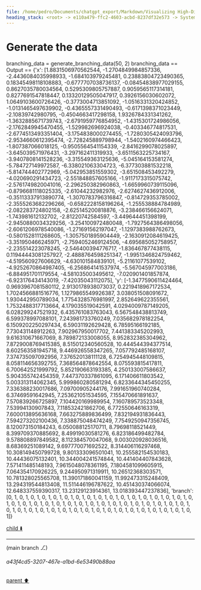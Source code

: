 ```yaml
---
file: /home/pedro/Documents/chatgpt_export/Markdown/Visualizing High-Dim Data Over Time.md
heading_stack: <root> -> e110a479-ffc2-4603-acbd-8237df32e573 -> System -> 7809300d-2e24-4429-a8c5-1f29ad85f9b2 -> System -> aaa2edfe-1989-493a-b69e-725783a32255 -> User -> 234b6612-41b7-4bfd-8027-9ecdc361bb01 -> Assistant -> 1. Animated Scatter Plots -> 2. Parallel Coordinates -> 3. Radial Layouts -> 4. Heatmaps -> 5. Glyph-based Techniques -> 6. Contour Plots -> 7. Network Graphs -> 8. Dimensionality Reduction + Animation -> 9. Small Multiples -> 10. Interactive Sliders -> aaa22307-4fa3-446b-9c7f-3f0538f60a97 -> User -> f81c7bf5-9c63-4fea-a261-1ea9c74b7383 -> Assistant -> d1413c97-d50f-47ea-9c76-d74385d4606a -> Tool -> 9251f206-140d-42e0-b72c-441a67c48571 -> Assistant -> a2b7a96f-23c0-479e-a50c-88c49ffb6591 -> Tool -> f4171e67-0150-49f1-b7ab-8bb4db769da2 -> Assistant -> 4fdeae90-3b2f-459b-b5e3-878449789bb4 -> Assistant -> 49e42c0c-e493-4cec-9f46-86bd9ae45623 -> Tool -> 6dca96a7-4149-4f6b-8daa-0d1770f1e42b -> Assistant -> 87ae73a2-ed65-4827-9f73-8575518cde36 -> Tool -> b8b87e10-ed55-407b-8cf7-9a293091d5bc -> Assistant -> 91b3c3b2-7d21-4d58-9cd3-1794186263b0 -> Tool -> 4d48d409-b039-4710-a14f-02fc6c931f17 -> Assistant -> a3e9a1cd-aadb-46bc-b082-86d15a475628 -> Assistant -> af4dac37-61a9-4cc8-bc37-a2235be2a318 -> Tool -> Generate synthetic data -> Initialize the plot -> Update function for animation -> Create animation -> 38688101-5119-4b30-91a2-7d76437b00d4 -> Assistant -> aaa2f7e6-af87-490e-83ff-d24cae0d9c3f -> User -> ce478bcc-f11c-4cf2-ba62-3e81532f092b -> Assistant -> 76f8b881-69fa-4fab-8a88-7d1c058c7956 -> Tool -> 2b0ba511-bf76-40e6-a620-05917852811e -> Assistant -> 4e398860-deca-47d8-bed1-ff4841b8b1bf -> Tool -> b8adf63d-b670-4f70-97cf-4af1db868dd0 -> Assistant -> ee36a5ef-1dc7-4f9c-b179-e12464e80627 -> Tool -> Create a Panel widget for the slider -> Function to update the plot based on the slider -> Attach the update function to the slider -> Create Panel layout and display -> 8cbd6d53-a6ce-468d-8884-51b5622a982a -> Assistant -> aaa224c0-ae2d-44ce-a88f-091366dfd296 -> User -> 995b5533-9e30-42f0-8f04-79f17247305f -> Assistant -> 89fc1077-a36b-4caa-9a14-aa5e3ff53678 -> Assistant -> 8d9c34f1-81cf-4f03-9bed-8f5c7888eaeb -> Tool -> Function to generate semi-random synthetic data with branching -> Generate the data
---
```

# Generate the data
branching_data = generate_branching_data(50, 2)
branching_data
== Output ==
{'x': [1.8831506970562544,
  -1.2704849984857336,
  -2.4436084035998933,
  -1.684103979245481,
  0.23883804723490365,
  0.18345498118108883,
  -0.6777707038736137,
  -0.08454838977029155,
  0.8627035780034564,
  0.5295309805757887,
  0.9059565117314181,
  0.8277691547818447,
  0.13320129505047917,
  0.3926156030602072,
  1.0649103600726426,
  -0.3773004713851092,
  -1.0516331320424852,
  -1.0131465497639902,
  -0.4365557331490493,
  -0.6171398371023449,
  -2.10839742980795,
  -0.4504663417298158,
  1.9326784331341262,
  -1.3632885671739743,
  -2.6791959776854952,
  -1.4315301724986056,
  -2.1762849945470455,
  -1.529982696924038,
  -0.403346774817531,
  -2.6774513493351404,
  -3.1754838000274455,
  -1.7280305424093796,
  -2.9534660612395474,
  -2.728245889798944,
  -1.5402160974466423,
  -1.807387066018125,
  -0.9505564541154339,
  -2.8416299078025897,
  -3.645039571976431,
  -3.297162411319933,
  -3.6511563225734167,
  -3.9407808141528236,
  -3.315549363125636,
  -5.045164153581274,
  -5.784727149972587,
  -6.338021063304723,
  -6.377303881532218,
  -5.814744402772969,
  -5.042953851559302,
  -3.651508453492279,
  -4.020690291434723,
  -2.551848857605166,
  -1.9117173315075742,
  -2.5761749820041016,
  -2.296250382960863,
  -1.6659960739115096,
  -0.8796681118025335,
  -2.61044232982976,
  -2.6274627436912006,
  -0.35113337913890774,
  -1.3070783796316847,
  -0.814729353785002,
  -2.3555263682296266,
  -0.6582228158196264,
  -1.255538884784989,
  -2.082283724802158,
  -2.625145200818876,
  -3.238466156624071,
  -1.743981612132702,
  -2.81220742584597,
  -3.449644451398199,
  -2.9450880034329256,
  -3.254100972480048,
  -1.7927564386498056,
  -2.6061206978540086,
  -1.271691562197047,
  -1.1297383988762673,
  -0.5801528111268605,
  -1.3057501895904449,
  -2.1630912084619425,
  -3.351950466245971,
  -2.7594052469124506,
  -4.695685052758957,
  -2.235514223078245,
  -2.546400394776717,
  -1.836467877438115,
  0.11944443081257927,
  -2.4888764598251347,
  -1.9951346824759462,
  -4.519560927606629,
  -4.630101584839101,
  -5.21161077539102,
  -4.9252670864987405,
  -6.256864141537974,
  -5.567045977003186,
  -6.884951701179554,
  -4.581035003495612,
  -7.020901401857874,
  -6.923176434143019,
  -7.42035043112075],
 'y': [-1.3477590611424464,
  0.9693967081580112,
  2.9130178938073037,
  0.2219418967172534,
  1.7024566881516776,
  1.1279865549926387,
  3.038051508091672,
  1.930442950789034,
  1.7754328576981997,
  2.852649622355561,
  1.7532488317713664,
  4.179035519042591,
  4.0294009787149205,
  6.028299247521932,
  6.435761083763043,
  6.567548438813749,
  6.599378997088101,
  7.243981733760249,
  7.035682978182254,
  6.1509202250297434,
  6.59031192629428,
  6.78595166192185,
  7.730431148912263,
  7.902967950017702,
  7.441383345202993,
  9.616310671667069,
  8.789872133008055,
  8.952832385304962,
  7.8729008769415385,
  8.515012340560528,
  10.444544394377514,
  8.602563581945718,
  9.446926558347265,
  7.057792485168107,
  7.374735097092956,
  7.376520138111128,
  6.7254945448109815,
  8.058114656392755,
  7.368564878642554,
  8.075593815417811,
  6.700642521999792,
  5.852190663193385,
  4.250133007586637,
  5.904355742454359,
  7.447370337861095,
  6.171406611803542,
  5.003313114062345,
  5.999860280581294,
  6.8233644345450255,
  7.336388230017686,
  7.09700905244176,
  7.991651960740284,
  6.37469591642945,
  7.253621051534595,
  7.155470661891637,
  7.570839266725897,
  7.104420169989954,
  7.160789573523348,
  7.53994130907843,
  7.118532421862706,
  6.772550646163319,
  7.600013895636168,
  7.663275889836499,
  7.832194931836443,
  7.594273202100436,
  7.338875048474249,
  7.7549250947356745,
  8.120073150184243,
  6.050088125170711,
  8.79698118521449,
  8.399709370885692,
  8.49919030581276,
  6.823186499482784,
  9.578808897849582,
  8.112384570047068,
  9.003020928036516,
  8.68369251089142,
  9.697770071692522,
  8.314406116297468,
  10.308149450799728,
  9.801333096501041,
  10.255582154530183,
  10.44436075132401,
  10.344004241574844,
  10.441404407843628,
  7.571411485148193,
  7.9615048078361195,
  7.1804581099605915,
  7.064354170926225,
  9.244950971319911,
  10.26512368303571,
  10.781328025565708,
  11.390171860041159,
  11.992473315248409,
  13.294319544813408,
  11.511446196787622,
  10.451430374066074,
  12.648337559390317,
  13.23129123914361,
  13.018393447237836],
 'branch': [0,
  1,
  0,
  1,
  0,
  1,
  0,
  1,
  0,
  1,
  0,
  1,
  0,
  1,
  0,
  1,
  0,
  1,
  0,
  1,
  0,
  1,
  0,
  1,
  0,
  1,
  0,
  1,
  0,
  1,
  0,
  1,
  0,
  1,
  0,
  1,
  0,
  1,
  0,
  1,
  0,
  1,
  0,
  1,
  0,
  1,
  0,
  1,
  0,
  1,
  0,
  1,
  0,
  1,
  0,
  1,
  0,
  1,
  0,
  1,
  0,
  1,
  0,
  1,
  0,
  1,
  0,
  1,
  0,
  1,
  0,
  1,
  0,
  1,
  0,
  1,
  0,
  1,
  0,
  1,
  0,
  1,
  0,
  1,
  0,
  1,
  0,
  1,
  0,
  1,
  0,
  1,
  0,
  1,
  0,
  1,
  0,
  1,
  0,
  1]}



[child ⬇️](#a43f4cd5-3207-467e-a1bd-6e53490b88aa)

---

(main branch ⎇)
###### a43f4cd5-3207-467e-a1bd-6e53490b88aa
[parent ⬆️](#8d9c34f1-81cf-4f03-9bed-8f5c7888eaeb)
